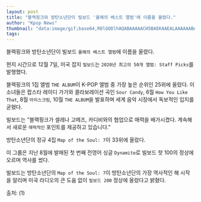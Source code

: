 ```yaml
---
layout: post
title: "블랙핑크와 방탄소년단이 빌보드 '올해의 베스트 앨범'에 이름을 올렸다."
author: "Kpop News"
thumbnail: "data:image/gif;base64,R0lGODlhAQABAAAAACH5BAEKAAEALAAAAAABAAEAAAICTAEAOw=="
tags: 
---
```



블랙핑크와 방탄소년단이 빌보드 `올해의 베스트 앨범`에 이름을 올렸다.

현지 시간으로 12월 7일, 미국 잡지 `빌보드`는 `2020년 최고의 50개 앨범: Staff Picks`를 발행했다.

블랙핑크의 1집 앨범 `THE ALBUM`이 K-POP 앨범 중 가장 높은 순위인 25위에 올랐다. 이 소녀들은 팝스타 레이디 가가와 콜라보레이션 곡인 `Sour Candy`, 6월 `How You Like That`, 8월 `아이스크림`, 10월 `THE ALBUM`을 발표하며 세계 음악 시장에서 독보적인 입지를 굳혔다.

빌보드는 "블랙핑크가 셀레나 고메즈, 카디비와의 협업으로 매력을 배가시켰다. 계속해서 새로운 `매력적인` 포인트를 제공하고 있습니다."

방탄소년단의 정규 4집 `Map of the Soul: 7`이 33위에 올랐다.

이 그룹은 지난 8월에 발매된 첫 번째 전영어 싱글 `Dynamite`로 빌보드 핫 100의 정상에 오르며 역사를 썼다.

빌보드는 방탄소년단의 `Map of the Soul: 7`이 방탄소년단의 가장 역사적인 해 시작을 알리며 미국 라디오의 큰 도움 없이 `빌보드 200` 정상에 올랐다고 밝혔다.

출처: (1)